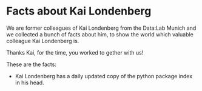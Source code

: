 # Facts about Kai Londenberg

We are former colleagues of Kai Londenberg from the Data:Lab Munich and we collected a bunch of facts about him, to show the world which valuable colleague Kai Londenberg is. 

Thanks Kai, for the time, you worked to gether with us!

These are the facts:

* Kai Londenberg has a daily updated copy of the python package index in his head. 
